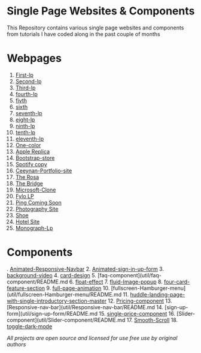 # Single Page Websites & Components

This Repository contains various single page websites and components from tutorials I have coded along in the past couple of months

# Webpages
1. [First-lp](landing-pages/first-lp/README.md)
2. [Second-lp](landing-pages/second-lp/README.md)
3. [Third-lp](landing-pages/third-lp/README.md)
4. [fourth-lp](landing-pages/fourth-lp/README.md)
5. [fivth](landing-pages/fivth-lp/README.md)
6. [sixth](landing-pages/sixth-lp/README.md)
7. [seventh-lp](landing-pages/seventh-lp/README.md)
8. [eight-lp](landing-pages/eight-lp/README.md)
9. [ninth-lp](landing-pages/ninth-lp/README.md)
10. [tenth-lp](landing-pages/tenth-lp/README.md)
11. [eleventh-lp](landing-pages/eleventh-lp/README.md)
12. [One-color](landing-pages/one-color-lp/README.md)
13. [Apple Replica](landing-pages/apple-replica/README.md)
14. [Bootstrap-store](landing-pages/bootstrap-store/README.md)
15. [Spotify copy](landing-pages/Spotify-Landing-Page-Redesign-master/README.md)
16. [Ceeynan-Portfolio-site](landing-pages/portfolio-site/README.md)
17. [The Rosa](landing-pages/the-rosa/README.md)
18. [The Bridge](landing-pages/the-bridge/README.md)
19. [Microsoft-Clone](landing-pages/microsoft-home-page/README.md)
20. [Fylo LP](landing-pages/fylo-landing-page-with-two-column-layout-master/README.md)
21. [Ping Coming Soon](landing-pages/ping-coming-soon-page/README.md)
22. [Photography Site](landing-pages/photography-portfolio-site/README.md)
23. [Shoe](landing-pages/shoe-site/README.md)
24. [Hotel Site](landing-pages/hotel-website/README.md)
25. [Monograph-Lp](landing-pages/project-tracking-intro-component-master/README.md)

# Components
. [Animated-Responsive-Navbar](util/Animated-Responsive-Navbar/README.md)
2. [Animated-sign-in-up-form](util/Animated-sign-in-up-form/README.md)
3. [background-video](util/background-video/README.md)
4. [card-design](util/card-design/README.md)
5. [faq-component](util/faq-component/README.md
6. [float-effect](util/float-effect/README.md)
7. [fluid-Image-popup](util/fluid-Image-popup/README.md)
8. [four-card-feature-section](util/four-card-feature-section/README.md)
9. [full-page-animation](util/full-page-animation/README.md)
10. [fullscreen-Hamburger-menu](util/fullscreen-Hamburger-menu/README.md
11. [huddle-landing-page-with-single-introductory-section-master](util/huddle-landing-page-with-single-introductory-section-master/README.md)
12. [Pricing-component](util/Pricing-component/README.md)
13. [Responsive-nav-bar](util/Responsive-nav-bar/README.md
14. [sign-up-form](util/sign-up-form/README.md
15. [single-price-component](util/single-price-component/README.md)
16. [Slider-component](util/Slider-component/README.md
17. [Smooth-Scroll](util/Smooth-Scroll/README.md)
18. [toggle-dark-mode](util/toggle-dark-mode/README.md)

_All projects are open source and licensed for use free use by original authors_